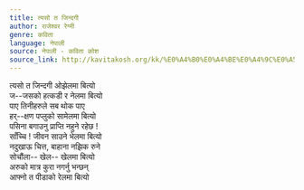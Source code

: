 ```yaml
---
title: त्यसो त जिन्दगी
author: राजेश्वर रेग्मी
genre: कविता
language: नेपाली
source: नेपाली - कविता कोश
source_link: http://kavitakosh.org/kk/%E0%A4%B0%E0%A4%BE%E0%A4%9C%E0%A5%87%E0%A4%B6%E0%A5%8D%E0%A4%B5%E0%A4%B0_%E0%A4%B0%E0%A5%87%E0%A4%97%E0%A5%8D%E0%A4%AE%E0%A5%80
---
```


त्यसो त जिन्दगी ओझेलमा बित्यो  
ज--जसको हत्कडी र नेलमा बित्यो  
पाए तिनीहरुले सब थोक पाए  
हर्--क्षण पप्लुको सामेलमा बित्यो  
पसिना बगाउनु प्राप्ति नहुने रहेछ !  
साँच्चि ! जीवन साउने भेलमा बित्यो  
नदुखाऊ चित्त, बाहाना नझिक रुने  
सोचौंला-- खेल-- खेलमा बित्यो  
अरुको मात्र कुरा नगर्नु भन्छन्  
आफ्नो त पीडाको रेलमा बित्यो
